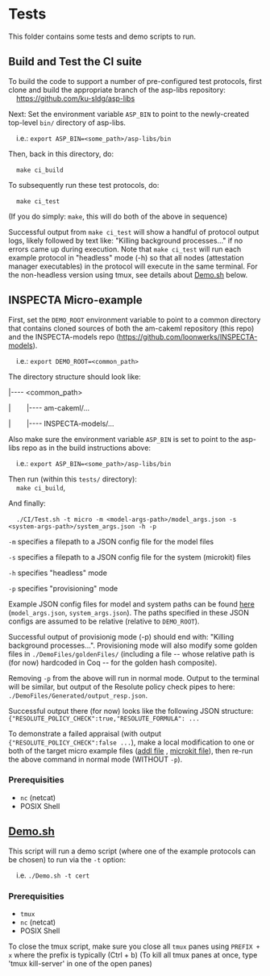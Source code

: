 # Tests

This folder contains some tests and demo scripts to run.

## Build and Test the CI suite

To build the code to support a number of pre-configured test protocols, first clone and build the appropriate branch of the asp-libs repository:    
&nbsp;&nbsp;&nbsp;&nbsp;https://github.com/ku-sldg/asp-libs

Next:  Set the environment variable `ASP_BIN` to point to the newly-created top-level `bin/` directory of asp-libs.

&nbsp;&nbsp;&nbsp;&nbsp;i.e.:  `export ASP_BIN=<some_path>/asp-libs/bin`


Then, back in this directory, do:

&nbsp;&nbsp;&nbsp;&nbsp;`make ci_build`

To subsequently run these test protocols, do:

&nbsp;&nbsp;&nbsp;&nbsp;`make ci_test`

(If you do simply: `make`, this will do both of the above in sequence)

Successful output from `make ci_test` will show a handful of protocol output logs, likely followed by text like:  "Killing background processes..." if no errors came up during execution.  Note that `make ci_test` will run each example protocol in "headless" mode (-h) so that all nodes (attestation manager executables) in the protocol will execute in the same terminal.  For the non-headless version using tmux, see details about [Demo.sh](./Demo.sh) below.

## INSPECTA Micro-example

First, set the `DEMO_ROOT` environment variable to point to a common directory that contains cloned sources of both the am-cakeml repository (this repo) and the INSPECTA-models repo (https://github.com/loonwerks/INSPECTA-models). 

&nbsp;&nbsp;&nbsp;&nbsp;i.e.:  `export DEMO_ROOT=<common_path>`

The directory structure should look like:

|----  <common_path>

|&nbsp;&nbsp;&nbsp;&nbsp;&nbsp;&nbsp;&nbsp;&nbsp;|---- am-cakeml/...

|&nbsp;&nbsp;&nbsp;&nbsp;&nbsp;&nbsp;&nbsp;&nbsp;|---- INSPECTA-models/...

Also make sure the environment variable `ASP_BIN` is set to point to the asp-libs repo as in the build instructions above:

&nbsp;&nbsp;&nbsp;&nbsp;i.e.:  `export ASP_BIN=<some_path>/asp-libs/bin`

Then run (within this `tests/` directory):  
&nbsp;&nbsp;&nbsp;&nbsp;`make ci_build`, 

And finally:  

&nbsp;&nbsp;&nbsp;&nbsp;`./CI/Test.sh -t micro -m <model-args-path>/model_args.json -s <system-args-path>/system_args.json -h -p`

`-m` specifies a filepath to a JSON config file for the model files

`-s` specifies a filepath to a JSON config file for the system (microkit) files

`-h` specifies "headless" mode

`-p` specifies "provisioning" mode

Example JSON config files for model and system paths can be found [here](./DemoFiles/goldenFiles/) (`model_args.json`, `system_args.json`).  The paths specified in these JSON configs are assumed to be relative (relative to `DEMO_ROOT`).

Successful output of provisionig mode (-p) should end with:  "Killing background processes...".  Provisioning mode will also modify some golden files in `./DemoFiles/goldenFiles/` (including a file -- whose relative path is (for now) hardcoded in Coq -- for the golden hash composite). 

Removing `-p` from the above will run in normal mode.  Output to the terminal will be similar, but output of the Resolute policy check pipes to here:  `./DemoFiles/Generated/output_resp.json`.

Successful output there (for now) looks like the following JSON structure:  `{"RESOLUTE_POLICY_CHECK":true,"RESOLUTE_FORMULA": ...`

To demonstrate a failed appraisal (with output `{"RESOLUTE_POLICY_CHECK":false ...`), make a local modification to one or both of the target micro example files ([addl file](https://github.com/loonwerks/INSPECTA-models/blob/main/micro-examples/microkit/aadl_port_types/data/base_type/aadl/data_1_prod_2_cons.aadl) , [microkit file](https://github.com/loonwerks/INSPECTA-models/blob/main/micro-examples/microkit/aadl_port_types/data/base_type/hamr/microkit/microkit.system)), then re-run the above command in normal mode (WITHOUT `-p`).

### Prerequisities
- `nc` (netcat) 
- POSIX Shell


## [Demo.sh](./Demo.sh)

This script will run a demo script (where one of the example protocols can be chosen) to run via the `-t` option:

&nbsp;&nbsp;&nbsp;&nbsp;i.e. `./Demo.sh -t cert`

### Prerequisities
- `tmux` 
- `nc` (netcat) 
- POSIX Shell

To close the tmux script, make sure you close all `tmux` panes using `PREFIX + x` where the prefix is typically (Ctrl + b)
(To kill all tmux panes at once, type 'tmux kill-server' in one of the open panes)
